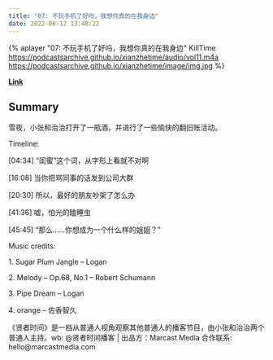 ```yaml
---
title: "07: 不玩手机了好吗，我想你真的在我身边"
date: 2022-06-12 13:48:22
---
```


{% aplayer "07: 不玩手机了好吗，我想你真的在我身边" KillTime  https://podcastsarchive.github.io/xianzhetime/audio/vol11.m4a https://podcastsarchive.github.io/xianzhetime/image/img.jpg %}

**[Link](https://www.xiaoyuzhoufm.com/episode/60117e9a2645a79b51adb0de)**

## Summary
<p >雪夜，小张和治治打开了一瓶酒，并进行了一些愉快的翻旧账活动。</p><p >Timeline:</p><p >[04:34] “闺蜜”这个词，从字形上看就不对啊</p><p >[16:08] 当你把骂同事的话发到公司大群</p><p >[20:30] 所以，最好的朋友吵架了怎么办</p><p >[41:36] 嘘，怕光的瞌睡虫</p><p >[45:45] “那么……你想成为一个什么样的姐姐？”</p><p >Music credits:</p><p >1. Sugar Plum Jangle – Logan</p><p >2. Melody – Op.68, No.1 – Robert Schumann</p><p >3. Pipe Dream – Logan</p><p >4. orange – 佐香智久</p><p >《贤者时间》是一档从普通人视角观察其他普通人的播客节目，由小张和治治两个普通人主持。wb: @贤者时间播客 | 出品方：Marcast Media 合作联系: hello@marcastmedia.com</p><span><br /></span><br />
    